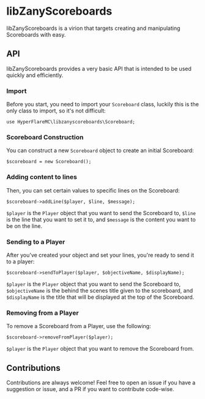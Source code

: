 # libZanyScoreboards

libZanyScoreboards is a virion that targets creating and manipulating Scoreboards with easy.


## API

libZanyScoreboards provides a very basic API that is intended to be used quickly and efficiently.

### Import

Before you start, you need to import your `Scoreboard` class, luckily this is the only class to import, so it's not difficult: 

```use HyperFlareMC\libzanyscoreboards\Scoreboard;```

### Scoreboard Construction

You can construct a new `Scoreboard` object to create an initial Scoreboard:

```$scoreboard = new Scoreboard();```

### Adding content to lines

Then, you can set certain values to specific lines on the Scoreboard:

```$scoreboard->addLine($player, $line, $message);```

`$player` is the `Player` object that you want to send the Scoreboard to, `$line` is the line that you want to set it to, and `$message` is the content you want to be on the line.

### Sending to a Player

After you've created your object and set your lines, you're ready to send it to a player:

```$scoreboard->sendToPlayer($player, $objectiveName, $displayName);```

`$player` is the `Player` object that you want to send the Scoreboard to, `$objectiveName` is the behind the scenes title given to the scoreboard, and `$displayName` is the title that will be displayed at the top of the Scoreboard.

### Removing from a Player

To remove a Scoreboard from a Player, use the following:

```$scoreboard->removeFromPlayer($player);```

`$player` is the `Player` object that you want to remove the Scoreboard from.

## Contributions

Contributions are always welcome! Feel free to open an issue if you have a suggestion or issue, and a PR if you want to contribute code-wise.
